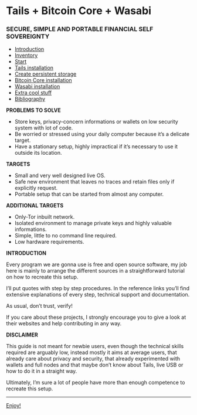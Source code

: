 # Tails + Bitcoin Core + Wasabi
### SECURE, SIMPLE AND PORTABLE FINANCIAL SELF SOVEREIGNTY


* [Introduction](README.md)
* [Inventory](Inventory.md)  
* [Start](Start.md)
* [Tails installation](Tails_installation.md)
* [Create persistent storage](Create_persistent_storage.md)
* [Bitcoin Core installation](Bitcoin_Core_installation.md)
* [Wasabi installation](Wasabi_installation.md)
* [Extra cool stuff](Extra_cool_stuff.md)
* [Bibliography](Bibliography.md)

**PROBLEMS TO SOLVE**

* Store keys, privacy-concern informations or wallets on low security system with lot of code.
* Be worried or stressed using your daily computer because it’s a delicate target. 
* Have a stationary setup, highly impractical if it’s necessary to use it outside its location. 


**TARGETS**

* Small and very well designed live OS.
* Safe new environment that leaves no traces and retain files only if explicitly request.
* Portable setup that can be started from almost any computer.


**ADDITIONAL TARGETS**

* Only-Tor inbuilt network.
* Isolated environment to manage private keys and highly valuable informations.
* Simple, little to no command line required.
* Low hardware requirements.


**INTRODUCTION**

Every program we are gonna use is free and open source software, my job here is mainly to arrange the different sources in a straightforward tutorial on how to recreate this setup. 

I’ll put quotes with step by step procedures. In the reference links you’ll find extensive explanations of every step, technical support and documentation.

As usual, don’t trust, verify!

If you care about these projects, I strongly encourage you to give a look at their websites and help contributing in any way.

**DISCLAIMER**

This guide is not meant for newbie users, even though the technical skills required are arguably low, instead mostly it aims at average users, that already care about privacy and security, that already experimented with wallets and full nodes and that maybe don’t know about Tails, live USB or how to do it in a straight way.

Ultimately, I’m sure a lot of people have more than enough competence to recreate this setup.

---

[Enjoy!](Inventory.md)
